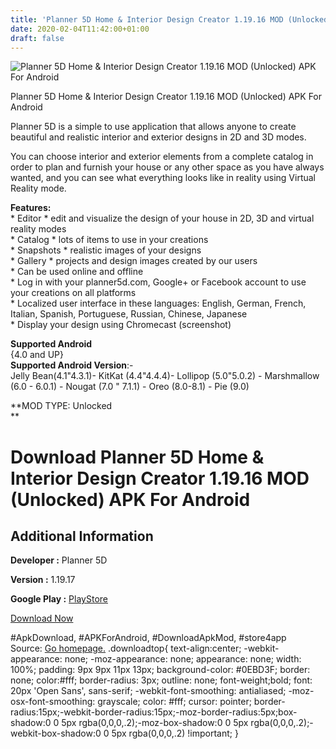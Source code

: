 ```yaml
---
title: 'Planner 5D Home & Interior Design Creator 1.19.16 MOD (Unlocked) APK For Android'
date: 2020-02-04T11:42:00+01:00
draft: false
---
```


![Planner 5D Home & Interior Design Creator 1.19.16 MOD (Unlocked) APK For Android](https://i1.wp.com/apkhome.net/wp-content/uploads/2020/02/Planner-5D-Home-Interior-Design-Creator-1.19.16-MOD-Unlocked.png "Planner 5D Home & Interior Design Creator 1.19.16 MOD (Unlocked) APK For Android")

  

Planner 5D Home & Interior Design Creator 1.19.16 MOD (Unlocked) APK For Android

Planner 5D is a simple to use application that allows anyone to create beautiful and realistic interior and exterior designs in 2D and 3D modes.

You can choose interior and exterior elements from a complete catalog in order to plan and furnish your house or any other space as you have always wanted, and you can see what everything looks like in reality using Virtual Reality mode.

**Features:**  
\* Editor \* edit and visualize the design of your house in 2D, 3D and virtual reality modes  
\* Catalog \* lots of items to use in your creations  
\* Snapshots \* realistic images of your designs  
\* Gallery \* projects and design images created by our users  
\* Can be used online and offline  
\* Log in with your planner5d.com, Google+ or Facebook account to use your creations on all platforms  
\* Localized user interface in these languages: English, German, French, Italian, Spanish, Portuguese, Russian, Chinese, Japanese  
\* Display your design using Chromecast (screenshot)

**Supported Android**  
{4.0 and UP}  
**Supported Android Version**:-  
Jelly Bean(4.1"4.3.1)- KitKat (4.4"4.4.4)- Lollipop (5.0"5.0.2) - Marshmallow (6.0 - 6.0.1) - Nougat (7.0 " 7.1.1) - Oreo (8.0-8.1) - Pie (9.0)

**MOD TYPE: Unlocked  
**

Download Planner 5D Home & Interior Design Creator 1.19.16 MOD (Unlocked) APK For Android
=========================================================================================

Additional Information
----------------------

**Developer :** Planner 5D

**Version :** 1.19.17

**Google Play :** [PlayStore](https://play.google.com/store/apps/details?id=com.planner5d.planner5d)

  

[Download Now](https://store4app.co/post/planner-5d-home-amp-interior-design-creator-1-19-16-mod-unlocked-apk-for-android_1580812785)

  
#ApkDownload, #APKForAndroid, #DownloadApkMod, #store4app  
Source: [Go homepage.](https://store4app.co/post/planner-5d-home-amp-interior-design-creator-1-19-16-mod-unlocked-apk-for-android_1580812785) .downloadtop{ text-align:center; -webkit-appearance: none; -moz-appearance: none; appearance: none; width: 100%; padding: 9px 9px 11px 13px; background-color: #0EBD3F; border: none; color:#fff; border-radius: 3px; outline: none; font-weight;bold; font: 20px 'Open Sans', sans-serif; -webkit-font-smoothing: antialiased; -moz-osx-font-smoothing: grayscale; color: #fff; cursor: pointer; border-radius:15px;-webkit-border-radius:15px;-moz-border-radius:5px;box-shadow:0 0 5px rgba(0,0,0,.2);-moz-box-shadow:0 0 5px rgba(0,0,0,.2);-webkit-box-shadow:0 0 5px rgba(0,0,0,.2) !important; }